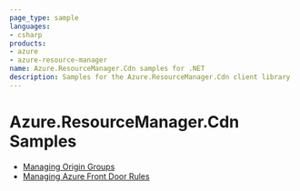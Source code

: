```yaml
---
page_type: sample
languages:
- csharp
products:
- azure
- azure-resource-manager
name: Azure.ResourceManager.Cdn samples for .NET
description: Samples for the Azure.ResourceManager.Cdn client library
---
```


# Azure.ResourceManager.Cdn Samples

- [Managing Origin Groups](https://github.com/Yao725/azure-sdk-for-net/tree/feature/mgmt-track2-cdn/sdk/cdn/Azure.ResourceManager.Cdn/samples/Sample1_ManagingOriginGroups.md)
- [Managing Azure Front Door Rules](https://github.com/Yao725/azure-sdk-for-net/tree/feature/mgmt-track2-cdn/sdk/cdn/Azure.ResourceManager.Cdn/samples/Sample2_ManagingAFDRules.md)
